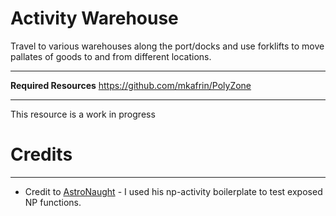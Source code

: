 # Activity Warehouse

Travel to various warehouses along the port/docks and use forklifts to move pallates of goods to and from different locations.

---

**Required Resources**
https://github.com/mkafrin/PolyZone

---

This resource is a work in progress

# Credits
---
* Credit to [AstroNaught](https://github.com/cobya) - I used his np-activity boilerplate to test exposed NP functions.